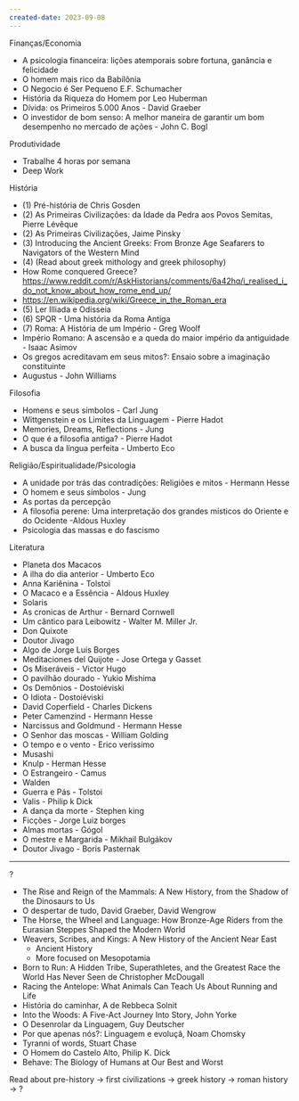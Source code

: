 ```yaml
---
created-date: 2023-09-08
---
```


Finanças/Economia
- A psicologia financeira: lições atemporais sobre fortuna, ganância e felicidade 
- O homem mais rico da Babilônia
- O Negocio é Ser Pequeno E.F. Schumacher 
- História da Riqueza do Homem por Leo Huberman
- Dívida: os Primeiros 5.000 Anos - David Graeber 
- O investidor de bom senso: A melhor maneira de garantir um bom desempenho no mercado de ações - John C. Bogl

Produtividade
- Trabalhe 4 horas por semana
- Deep Work

História
- (1) Pré-história de Chris Gosden
- (2) As Primeiras Civilizações: da Idade da Pedra aos Povos Semitas, Pierre Lévêque
- (2) As Primeiras Civilizações, Jaime Pinsky 
- (3) Introducing the Ancient Greeks: From Bronze Age Seafarers to Navigators of the Western Mind
- (4) (Read about greek mithology and greek philosophy)
- How Rome conquered Greece? https://www.reddit.com/r/AskHistorians/comments/6a42hq/i_realised_i_do_not_know_about_how_rome_end_up/
- https://en.wikipedia.org/wiki/Greece_in_the_Roman_era
- (5) Ler Illiada e Odisseia
- (6) SPQR - Uma história da Roma Antiga
- (7) Roma: A História de um Império - Greg Woolf
- Império Romano: A ascensão e a queda do maior império da antiguidade - Isaac Asimov
- Os gregos acreditavam em seus mitos?: Ensaio sobre a imaginação constituinte
- Augustus - John Williams

Filosofia
- Homens e seus símbolos - Carl Jung
- Wittgenstein e os Limites da Linguagem - Pierre Hadot
- Memories, Dreams, Reflections - Jung
- O que é a filosofia antiga? - Pierre Hadot 
- A busca da língua perfeita - Umberto Eco

Religião/Espiritualidade/Psicologia
- A unidade por trás das contradições: Religiões e mitos - Hermann Hesse
- O homem e seus símbolos - Jung
- As portas da percepção
- A filosofia perene: Uma interpretação dos grandes místicos do Oriente e do Ocidente -Aldous Huxley
- Psicologia das massas e do fascismo


Literatura
- Planeta dos Macacos
- A ilha do dia anterior - Umberto Eco
- Anna Kariênina - Tolstoi
- O Macaco e a Essência - Aldous Huxley
- Solaris
- As cronicas de Arthur - Bernard Cornwell
- Um cântico para Leibowitz - Walter M. Miller Jr.
- Don Quixote
- Doutor Jivago
- Algo de Jorge Luis Borges
- Meditaciones del Quijote - Jose Ortega y Gasset 
- Os Miseráveis - Victor Hugo
- O pavilhão dourado - Yukio Mishima
- Os Demônios - Dostoiéviski
- O Idiota - Dostoiéviski
- David Coperfield - Charles Dickens
- Peter Camenzind - Hermann Hesse
- Narcissus and Goldmund - Hermann Hesse
- O Senhor das moscas - William Golding
- O tempo e o vento - Erico verissimo
- Musashi
- Knulp - Herman Hesse
- O Estrangeiro - Camus
- Walden
- Guerra e Pás - Tolstoi
- Valis - Philip k Dick
- A dança da morte - Stephen king
- Ficções - Jorge Luiz borges
- Almas mortas - Gógol
- O mestre e Margarida - Mikhail Bulgákov
- Doutor Jivago - Boris Pasternak

---

?
- The Rise and Reign of the Mammals: A New History, from the Shadow of the Dinosaurs to Us 
- O despertar de tudo, David Graeber, David Wengrow
- The Horse, the Wheel and Language: How Bronze-Age Riders from the Eurasian Steppes Shaped the Modern World 
- Weavers, Scribes, and Kings: A New History of the Ancient Near East 
	- Ancient History
	- More focused on Mesopotamia
- Born to Run: A Hidden Tribe, Superathletes, and the Greatest Race the World Has Never Seen de Christopher McDougall
- Racing the Antelope: What Animals Can Teach Us About Running and Life 
- História do caminhar, A de Rebbeca Solnit 
- Into the Woods: A Five-Act Journey Into Story, John Yorke
- O Desenrolar da Linguagem, Guy Deutscher
- Por que apenas nós?: Linguagem e evoluçã, Noam Chomsky
- Tyranni of words, Stuart Chase 
- O Homem do Castelo Alto, Philip K. Dick
- Behave: The Biology of Humans at Our Best and Worst



Read about pre-history -> first civilizations -> greek history -> roman history -> ?